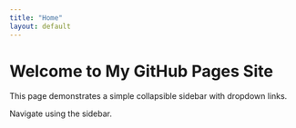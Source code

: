 ```yaml
---
title: "Home"
layout: default
---
```


# Welcome to My GitHub Pages Site

This page demonstrates a simple collapsible sidebar with dropdown links.

Navigate using the sidebar.

